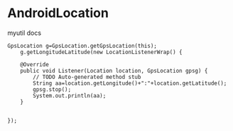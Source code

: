 AndroidLocation
===============

myutil docs

	GpsLocation g=GpsLocation.getGpsLocation(this);
		g.getLongitudeLatitude(new LocationListenerWrap() {
	
		@Override
		public void Listener(Location location,	GpsLocation gpsg) {
			// TODO Auto-generated method stub
			String aa=location.getLongitude()+":"+location.getLatitude();
			gpsg.stop();
			System.out.println(aa);
		}
	
	
	});
